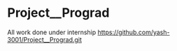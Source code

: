 # Project__Prograd
All work done under internship
https://github.com/yash-3001/Project__Prograd.git
